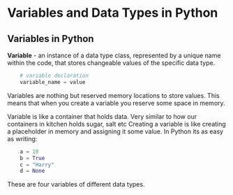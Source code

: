 # Variables and Data Types in Python 

## Variables in Python

**Variable** - an instance of a data type class, represented by a unique name within the code, that stores changeable values of the specific data type.

```python
    # variable declaration
    variable_name = value
```
Variables are nothing but reserved memory locations to store values. This means that when you create a variable you reserve some space in memory.

Variable is like a container that holds data. Very similar to how our containers in kitchen holds sugar, salt etc Creating a variable is like creating a placeholder in memory and assigning it some value. In Python its as easy as writing:

```python
    a = 10
    b = True
    c = "Harry"
    d = None
 ```
These are four variables of different data types.
